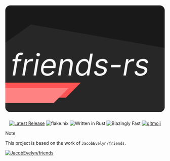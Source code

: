 # [![friends-rs](assets/friends-rs.svg)](https://github.com/HiddenAbilitree/friends-rs)

<p align="center">
  <a href="https://github.com/HiddenAbilitree/friends-rs/releases"><img src="https://img.shields.io/github/release/HiddenAbilitree/friends-rs.svg" alt="Latest Release"></a>
  <img alt="flake.nix" src="https://img.shields.io/badge/flake-nix-blue?logo=nixos">
  <img alt="Written in Rust" src="https://img.shields.io/badge/written_in-rust-orange?logo=rust">
  <img alt="Blazingly Fast" src="https://img.shields.io/badge/%F0%9F%9A%80_blazingly-fast-orange">
  <a href="https://gitmoji.dev/"><img alt="gitmoji" src="https://img.shields.io/badge/%F0%9F%98%82_git-moji-yellow"></a>
</p>

> [!NOTE]
> This project is based on the work of `JacobEvelyn/friends`.
>
> <a href="https://github.com/JacobEvelyn/friends"><img alt="JacobEvelyn/friends" src="https://img.shields.io/badge/JacobEvelyn-friends-blue?logo=github"></a>
